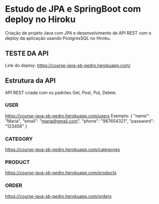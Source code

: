 # Estudo de JPA e SpringBoot com deploy no Hiroku
Criação de projeto Java com JPA e desenvolvimento de API REST com o deploy da aplicação usando PostgresSQL no Hiroku.

## TESTE DA API
Link do deploy: https://course-java-sb-pedro.herokuapp.com/

## Estrutura da API
API REST criada com os padrôes Get, Post, Put, Delete.

### USER
https://course-java-sb-pedro.herokuapp.com/users
Exemplo:
{
	"name": "Maria",
        "email": "maria@gmail.com",
        "phone": "987654321",
        "password": "123456"
}

### CATEGORY
https://course-java-sb-pedro.herokuapp.com/categories
### PRODUCT
https://course-java-sb-pedro.herokuapp.com/products
### ORDER
https://course-java-sb-pedro.herokuapp.com/orders